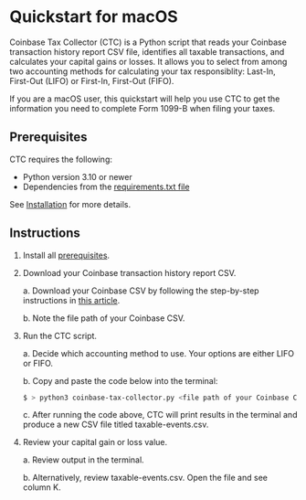 # Quickstart for macOS

Coinbase Tax Collector (CTC) is a Python script that reads your Coinbase transaction history report CSV file, identifies all taxable transactions, and calculates your capital gains or losses. It allows you to select from among two accounting methods for calculating your tax responsiblity: Last-In, First-Out (LIFO) or First-In, First-Out (FIFO).

If you are a macOS user, this quickstart will help you use CTC to get the information you need to complete Form 1099-B when filing your taxes.

## Prerequisites

CTC requires the following:

* Python version 3.10 or newer
* Dependencies from the [requirements.txt file](https://github.com/ydeleon6/coinbase-tax-collector/blob/main/requirements.txt)

See [Installation](https://github.com/mdoming10/coinbase-tax-collector/blob/main/documentation/installation.md) for more details.

## Instructions

1. Install all [prerequisites](https://github.com/mdoming10/coinbase-tax-collector/blob/main/documentation/installation.md).

2. Download your Coinbase transaction history report CSV.

    a. Download your Coinbase CSV by following the step-by-step instructions in [this article](https://help.coinbase.com/en/commerce/managing-account/transaction-reporting#download-reports).

    b. Note the file path of your Coinbase CSV.

3. Run the CTC script.

    a. Decide which accounting method to use. Your options are either LIFO or FIFO.
    
    b. Copy and paste the code below into the terminal:

    ```sh
    $ > python3 coinbase-tax-collector.py <file path of your Coinbase CSV file> <accounting method acronym>
    ```

    c. After running the code above, CTC will print results in the terminal and produce a new CSV file titled taxable-events.csv.

4.  Review your capital gain or loss value.

    a. Review output in the terminal.
    
    b. Alternatively, review taxable-events.csv. Open the file and see column K.


